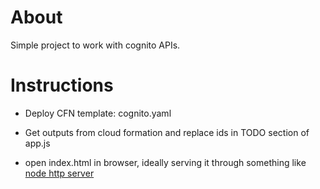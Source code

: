 # About

Simple project to work with cognito APIs.

# Instructions

- Deploy CFN template: cognito.yaml

- Get outputs from cloud formation and replace ids in TODO section 
of app.js

- open index.html in browser, ideally serving it through something like
[node http server](https://github.com/indexzero/http-server)

